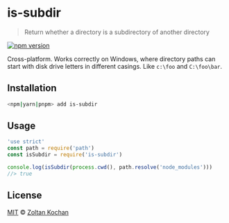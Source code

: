 # is-subdir

> Return whether a directory is a subdirectory of another directory

<!--@shields('npm')-->
[![npm version](https://img.shields.io/npm/v/is-subdir.svg)](https://www.npmjs.com/package/is-subdir)
<!--/@-->

Cross-platform. Works correctly on Windows, where directory paths can start with disk drive letters in different casings. Like `c:\foo` and `C:\foo\bar`.

## Installation

```sh
<npm|yarn|pnpm> add is-subdir
```

## Usage

```js
'use strict'
const path = require('path')
const isSubdir = require('is-subdir')

console.log(isSubdir(process.cwd(), path.resolve('node_modules')))
//> true
```

## License

[MIT](./LICENSE) © [Zoltan Kochan](https://www.kochan.io)
